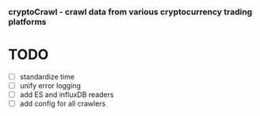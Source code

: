 ### cryptoCrawl - crawl data from various cryptocurrency trading platforms

# TODO
 - [ ] standardize time 
 - [ ] unify error logging
 - [ ] add ES and influxDB readers
 - [ ] add config for all crawlers